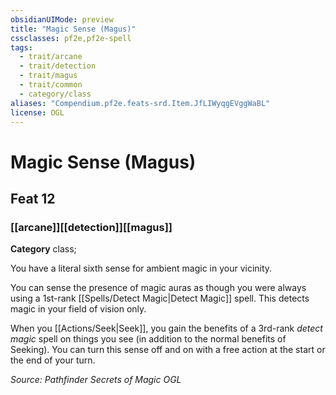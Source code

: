 ```yaml
---
obsidianUIMode: preview
title: "Magic Sense (Magus)"
cssclasses: pf2e,pf2e-spell
tags:
  - trait/arcane
  - trait/detection
  - trait/magus
  - trait/common
  - category/class
aliases: "Compendium.pf2e.feats-srd.Item.JfLIWyqgEVggWaBL"
license: OGL
---
```

# Magic Sense (Magus)
## Feat 12
### [[arcane]][[detection]][[magus]]

**Category** class; 




You have a literal sixth sense for ambient magic in your vicinity.

You can sense the presence of magic auras as though you were always using a 1st-rank [[Spells/Detect Magic|Detect Magic]] spell. This detects magic in your field of vision only.

When you [[Actions/Seek|Seek]], you gain the benefits of a 3rd-rank _detect magic_ spell on things you see (in addition to the normal benefits of Seeking). You can turn this sense off and on with a free action at the start or the end of your turn.

*Source: Pathfinder Secrets of Magic*
*OGL*